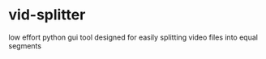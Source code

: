 # vid-splitter
low effort python gui tool designed for easily splitting video files into equal segments
